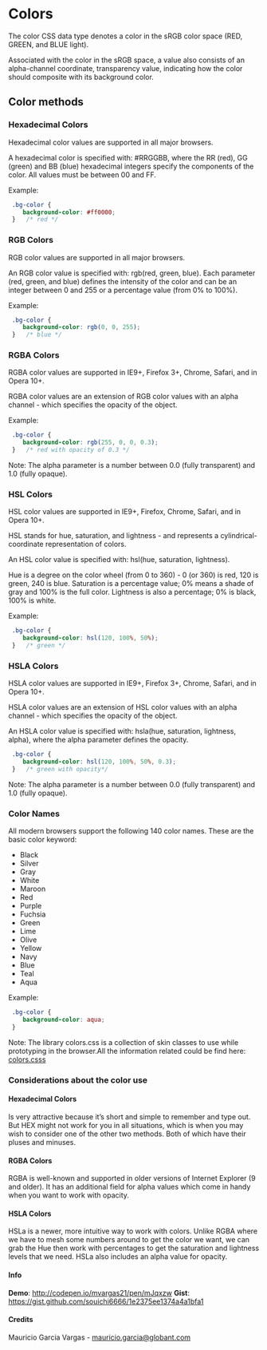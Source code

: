 # Colors

The color CSS data type denotes a color in the sRGB color space (RED, GREEN, and BLUE light).

Associated with the color in the sRGB space, a value also consists of an alpha-channel coordinate, transparency value, indicating how the color should composite with its background color.


## Color methods

### Hexadecimal Colors

Hexadecimal color values are supported in all major browsers.

A hexadecimal color is specified with: #RRGGBB, where the RR (red), GG (green) and BB (blue) hexadecimal integers specify the components of the color. All values must be between 00 and FF.

Example:

```css
 .bg-color {
 	background-color: #ff0000;
 }   /* red */

```
### RGB Colors

RGB color values are supported in all major browsers.

An RGB color value is specified with: rgb(red, green, blue). Each parameter (red, green, and blue) defines the intensity of the color and can be an integer between 0 and 255 or a percentage value (from 0% to 100%).

Example:

```css
 .bg-color {
 	background-color: rgb(0, 0, 255);
 }   /* blue */

```


### RGBA Colors

RGBA color values are supported in IE9+, Firefox 3+, Chrome, Safari, and in Opera 10+.

RGBA color values are an extension of RGB color values with an alpha channel - which specifies the opacity of the object.

Example:

```css
 .bg-color {
 	background-color: rgb(255, 0, 0, 0.3);
 }   /* red with opacity of 0.3 */

```
Note: The alpha parameter is a number between 0.0 (fully transparent) and 1.0 (fully opaque).


### HSL Colors

HSL color values are supported in IE9+, Firefox, Chrome, Safari, and in Opera 10+.

HSL stands for hue, saturation, and lightness - and represents a cylindrical-coordinate representation of colors.

An HSL color value is specified with: hsl(hue, saturation, lightness).

Hue is a degree on the color wheel (from 0 to 360) - 0 (or 360) is red, 120 is green, 240 is blue. Saturation is a percentage value; 0% means a shade of gray and 100% is the full color. Lightness is also a percentage; 0% is black, 100% is white.

Example:

```css
 .bg-color {
 	background-color: hsl(120, 100%, 50%);
 }   /* green */

```

### HSLA Colors

HSLA color values are supported in IE9+, Firefox 3+, Chrome, Safari, and in Opera 10+.

HSLA color values are an extension of HSL color values with an alpha channel - which specifies the opacity of the object.

An HSLA color value is specified with: hsla(hue, saturation, lightness, alpha), where the alpha parameter defines the opacity.

```css
 .bg-color {
 	background-color: hsl(120, 100%, 50%, 0.3);
 }   /* green with opacity*/

```
Note: The alpha parameter is a number between 0.0 (fully transparent) and 1.0 (fully opaque).

### Color Names

All modern browsers support the following 140 color names. These are the basic color keyword:

- Black	
- Silver	
- Gray	
- White	
- Maroon	
- Red	
- Purple	
- Fuchsia	
- Green	
- Lime	
- Olive	
- Yellow	
- Navy	
- Blue	
- Teal	
- Aqua

Example:

```css
 .bg-color {
 	background-color: aqua;
 } 

```
Note: The library colors.css is a collection of skin classes to use while prototyping in the browser.All the information related could be find here:
[colors.csss](http://clrs.cc/)

### Considerations about the color use

#### Hexadecimal Colors 

Is very attractive because it’s short and simple to remember and type out. But HEX might not work for you in all situations, which is when you may wish to consider one of the other two methods. Both of which have their pluses and minuses.

#### RGBA Colors 

RGBA is well-known and supported in older versions of Internet Explorer (9 and older). It has an additional field for alpha values which come in handy when you want to work with opacity.

#### HSLA Colors 

HSLa is a newer, more intuitive way to work with colors. Unlike RGBA where we have to mesh some numbers around to get the color we want, we can grab the Hue then work with percentages to get the saturation and lightness levels that we need. HSLa also includes an alpha value for opacity.

#### Info

__Demo__: http://codepen.io/mvargas21/pen/mJqxzw
__Gist__: https://gist.github.com/souichi6666/1e2375ee1374a4a1bfa1

#### Credits

Mauricio Garcia Vargas - <mauricio.garcia@globant.com> 
